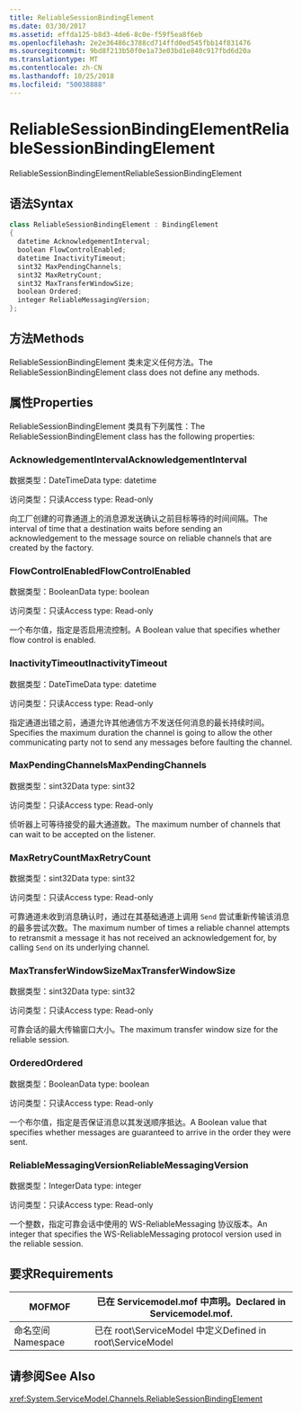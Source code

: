 ```yaml
---
title: ReliableSessionBindingElement
ms.date: 03/30/2017
ms.assetid: effda125-b8d3-4de6-8c0e-f59f5ea8f6eb
ms.openlocfilehash: 2e2e36486c3788cd714ffd0ed545fbb14f831476
ms.sourcegitcommit: 9bd8f213b50f0e1a73e03bd1e840c917fbd6d20a
ms.translationtype: MT
ms.contentlocale: zh-CN
ms.lasthandoff: 10/25/2018
ms.locfileid: "50038888"
---
```

# <a name="reliablesessionbindingelement"></a><span data-ttu-id="bdcc6-102">ReliableSessionBindingElement</span><span class="sxs-lookup"><span data-stu-id="bdcc6-102">ReliableSessionBindingElement</span></span>
<span data-ttu-id="bdcc6-103">ReliableSessionBindingElement</span><span class="sxs-lookup"><span data-stu-id="bdcc6-103">ReliableSessionBindingElement</span></span>  
  
## <a name="syntax"></a><span data-ttu-id="bdcc6-104">语法</span><span class="sxs-lookup"><span data-stu-id="bdcc6-104">Syntax</span></span>  
  
```csharp
class ReliableSessionBindingElement : BindingElement  
{  
  datetime AcknowledgementInterval;  
  boolean FlowControlEnabled;  
  datetime InactivityTimeout;  
  sint32 MaxPendingChannels;  
  sint32 MaxRetryCount;  
  sint32 MaxTransferWindowSize;  
  boolean Ordered;  
  integer ReliableMessagingVersion;  
};  
```  
  
## <a name="methods"></a><span data-ttu-id="bdcc6-105">方法</span><span class="sxs-lookup"><span data-stu-id="bdcc6-105">Methods</span></span>  
 <span data-ttu-id="bdcc6-106">ReliableSessionBindingElement 类未定义任何方法。</span><span class="sxs-lookup"><span data-stu-id="bdcc6-106">The ReliableSessionBindingElement class does not define any methods.</span></span>  
  
## <a name="properties"></a><span data-ttu-id="bdcc6-107">属性</span><span class="sxs-lookup"><span data-stu-id="bdcc6-107">Properties</span></span>  
 <span data-ttu-id="bdcc6-108">ReliableSessionBindingElement 类具有下列属性：</span><span class="sxs-lookup"><span data-stu-id="bdcc6-108">The ReliableSessionBindingElement class has the following properties:</span></span>  
  
### <a name="acknowledgementinterval"></a><span data-ttu-id="bdcc6-109">AcknowledgementInterval</span><span class="sxs-lookup"><span data-stu-id="bdcc6-109">AcknowledgementInterval</span></span>  
 <span data-ttu-id="bdcc6-110">数据类型：DateTime</span><span class="sxs-lookup"><span data-stu-id="bdcc6-110">Data type: datetime</span></span>  
  
 <span data-ttu-id="bdcc6-111">访问类型：只读</span><span class="sxs-lookup"><span data-stu-id="bdcc6-111">Access type: Read-only</span></span>  
  
 <span data-ttu-id="bdcc6-112">向工厂创建的可靠通道上的消息源发送确认之前目标等待的时间间隔。</span><span class="sxs-lookup"><span data-stu-id="bdcc6-112">The interval of time that a destination waits before sending an acknowledgement to the message source on reliable channels that are created by the factory.</span></span>  
  
### <a name="flowcontrolenabled"></a><span data-ttu-id="bdcc6-113">FlowControlEnabled</span><span class="sxs-lookup"><span data-stu-id="bdcc6-113">FlowControlEnabled</span></span>  
 <span data-ttu-id="bdcc6-114">数据类型：Boolean</span><span class="sxs-lookup"><span data-stu-id="bdcc6-114">Data type: boolean</span></span>  
  
 <span data-ttu-id="bdcc6-115">访问类型：只读</span><span class="sxs-lookup"><span data-stu-id="bdcc6-115">Access type: Read-only</span></span>  
  
 <span data-ttu-id="bdcc6-116">一个布尔值，指定是否启用流控制。</span><span class="sxs-lookup"><span data-stu-id="bdcc6-116">A Boolean value that specifies whether flow control is enabled.</span></span>  
  
### <a name="inactivitytimeout"></a><span data-ttu-id="bdcc6-117">InactivityTimeout</span><span class="sxs-lookup"><span data-stu-id="bdcc6-117">InactivityTimeout</span></span>  
 <span data-ttu-id="bdcc6-118">数据类型：DateTime</span><span class="sxs-lookup"><span data-stu-id="bdcc6-118">Data type: datetime</span></span>  
  
 <span data-ttu-id="bdcc6-119">访问类型：只读</span><span class="sxs-lookup"><span data-stu-id="bdcc6-119">Access type: Read-only</span></span>  
  
 <span data-ttu-id="bdcc6-120">指定通道出错之前，通道允许其他通信方不发送任何消息的最长持续时间。</span><span class="sxs-lookup"><span data-stu-id="bdcc6-120">Specifies the maximum duration the channel is going to allow the other communicating party not to send any messages before faulting the channel.</span></span>  
  
### <a name="maxpendingchannels"></a><span data-ttu-id="bdcc6-121">MaxPendingChannels</span><span class="sxs-lookup"><span data-stu-id="bdcc6-121">MaxPendingChannels</span></span>  
 <span data-ttu-id="bdcc6-122">数据类型：sint32</span><span class="sxs-lookup"><span data-stu-id="bdcc6-122">Data type: sint32</span></span>  
  
 <span data-ttu-id="bdcc6-123">访问类型：只读</span><span class="sxs-lookup"><span data-stu-id="bdcc6-123">Access type: Read-only</span></span>  
  
 <span data-ttu-id="bdcc6-124">侦听器上可等待接受的最大通道数。</span><span class="sxs-lookup"><span data-stu-id="bdcc6-124">The maximum number of channels that can wait to be accepted on the listener.</span></span>  
  
### <a name="maxretrycount"></a><span data-ttu-id="bdcc6-125">MaxRetryCount</span><span class="sxs-lookup"><span data-stu-id="bdcc6-125">MaxRetryCount</span></span>  
 <span data-ttu-id="bdcc6-126">数据类型：sint32</span><span class="sxs-lookup"><span data-stu-id="bdcc6-126">Data type: sint32</span></span>  
  
 <span data-ttu-id="bdcc6-127">访问类型：只读</span><span class="sxs-lookup"><span data-stu-id="bdcc6-127">Access type: Read-only</span></span>  
  
 <span data-ttu-id="bdcc6-128">可靠通道未收到消息确认时，通过在其基础通道上调用 `Send` 尝试重新传输该消息的最多尝试次数。</span><span class="sxs-lookup"><span data-stu-id="bdcc6-128">The maximum number of times a reliable channel attempts to retransmit a message it has not received an acknowledgement for, by calling `Send` on its underlying channel.</span></span>  
  
### <a name="maxtransferwindowsize"></a><span data-ttu-id="bdcc6-129">MaxTransferWindowSize</span><span class="sxs-lookup"><span data-stu-id="bdcc6-129">MaxTransferWindowSize</span></span>  
 <span data-ttu-id="bdcc6-130">数据类型：sint32</span><span class="sxs-lookup"><span data-stu-id="bdcc6-130">Data type: sint32</span></span>  
  
 <span data-ttu-id="bdcc6-131">访问类型：只读</span><span class="sxs-lookup"><span data-stu-id="bdcc6-131">Access type: Read-only</span></span>  
  
 <span data-ttu-id="bdcc6-132">可靠会话的最大传输窗口大小。</span><span class="sxs-lookup"><span data-stu-id="bdcc6-132">The maximum transfer window size for the reliable session.</span></span>  
  
### <a name="ordered"></a><span data-ttu-id="bdcc6-133">Ordered</span><span class="sxs-lookup"><span data-stu-id="bdcc6-133">Ordered</span></span>  
 <span data-ttu-id="bdcc6-134">数据类型：Boolean</span><span class="sxs-lookup"><span data-stu-id="bdcc6-134">Data type: boolean</span></span>  
  
 <span data-ttu-id="bdcc6-135">访问类型：只读</span><span class="sxs-lookup"><span data-stu-id="bdcc6-135">Access type: Read-only</span></span>  
  
 <span data-ttu-id="bdcc6-136">一个布尔值，指定是否保证消息以其发送顺序抵达。</span><span class="sxs-lookup"><span data-stu-id="bdcc6-136">A Boolean value that specifies whether messages are guaranteed to arrive in the order they were sent.</span></span>  
  
### <a name="reliablemessagingversion"></a><span data-ttu-id="bdcc6-137">ReliableMessagingVersion</span><span class="sxs-lookup"><span data-stu-id="bdcc6-137">ReliableMessagingVersion</span></span>  
 <span data-ttu-id="bdcc6-138">数据类型：Integer</span><span class="sxs-lookup"><span data-stu-id="bdcc6-138">Data type: integer</span></span>  
  
 <span data-ttu-id="bdcc6-139">访问类型：只读</span><span class="sxs-lookup"><span data-stu-id="bdcc6-139">Access type: Read-only</span></span>  
  
 <span data-ttu-id="bdcc6-140">一个整数，指定可靠会话中使用的 WS-ReliableMessaging 协议版本。</span><span class="sxs-lookup"><span data-stu-id="bdcc6-140">An integer that specifies the WS-ReliableMessaging protocol version used in the reliable session.</span></span>  
  
## <a name="requirements"></a><span data-ttu-id="bdcc6-141">要求</span><span class="sxs-lookup"><span data-stu-id="bdcc6-141">Requirements</span></span>  
  
|<span data-ttu-id="bdcc6-142">MOF</span><span class="sxs-lookup"><span data-stu-id="bdcc6-142">MOF</span></span>|<span data-ttu-id="bdcc6-143">已在 Servicemodel.mof 中声明。</span><span class="sxs-lookup"><span data-stu-id="bdcc6-143">Declared in Servicemodel.mof.</span></span>|  
|---------|-----------------------------------|  
|<span data-ttu-id="bdcc6-144">命名空间</span><span class="sxs-lookup"><span data-stu-id="bdcc6-144">Namespace</span></span>|<span data-ttu-id="bdcc6-145">已在 root\ServiceModel 中定义</span><span class="sxs-lookup"><span data-stu-id="bdcc6-145">Defined in root\ServiceModel</span></span>|  
  
## <a name="see-also"></a><span data-ttu-id="bdcc6-146">请参阅</span><span class="sxs-lookup"><span data-stu-id="bdcc6-146">See Also</span></span>  
 <xref:System.ServiceModel.Channels.ReliableSessionBindingElement>
